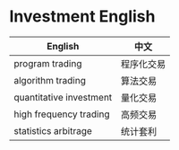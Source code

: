 # Investment English

| English                 | 中文       |
|-------------------------|------------|
| program trading         | 程序化交易 |
| algorithm trading       | 算法交易   |
| quantitative investment | 量化交易   |
| high frequency trading  | 高频交易   |
| statistics arbitrage    | 统计套利   |
